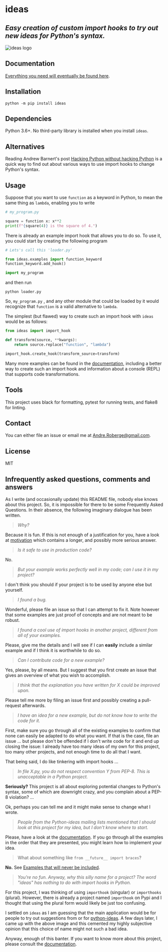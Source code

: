 # ideas

## *Easy creation of custom import hooks to try out new ideas for Python's syntax.*

![ideas logo](https://raw.githubusercontent.com/aroberge/ideas/master/ideas.png)


## Documentation

[Everything you need will eventually be found here](https://aroberge.github.io/ideas/docs/html/).

## Installation

```
python -m pip install ideas
```

## Dependencies

Python 3.6+. No third-party library is installed when you install `ideas`.


## Alternatives

Reading Andrew Barnert's post [Hacking Python without hacking Python](http://stupidpythonideas.blogspot.com/2015/06/hacking-python-without-hacking-python.html)
is a quick way to find out about various ways to use import hooks to
change Python's syntax.

## Usage

Suppose that you want to use `function` as a keyword in Python, to mean
the same thing as `lambda`, enabling you to write

```python
# my_program.py

square = function x: x**2
print(f"{square(4)} is the square of 4.")
```

There is already an example import hook that allows you to do so.
To use it, you could start by creating the following program

```python
# Lets's call this 'loader.py'

from ideas.examples import function_keyword
function_keyword.add_hook()

import my_program
```

and then run

```
python loader.py
```

So, `my_program.py` , and any other module that could be
loaded by it would recognize that `function` is a valid alternative to `lambda`.

The simplest (but flawed) way to create such an import hook with `ideas`
would be as follows:

```python
from ideas import import_hook

def transform(source, **kwargs):
    return source.replace("function", "lambda")

import_hook.create_hook(transform_source=transform)
```

Many more examples can be found in the [documentation](https://aroberge.github.io/ideas/docs/html/), including a better way to create such an import hook and information about
a console (REPL) that supports code transformations.


## Tools

This project uses black for formatting, pytest for running tests,
and flake8 for linting.

## Contact

You can either file an issue or email me at <Andre.Roberge@gmail.com>.


## License

MIT


## Infrequently asked questions, comments and answers

As I write (and occasionally update) this README file, nobody else knows
about this project. So, it is impossible for there to be some Frequently Asked
Questions.  In their absence, the following imaginary dialogue has been written.

> _Why?_

Because it is fun. If this is not enough of a justification for you, have a look at
[motivation](https://aroberge.github.io/ideas/docs/html/motivation.html)
which contains a longer, and possibly more serious answer.

> _Is it safe to use in production code?_

No.

> _But your example works perfectly well in my code; can I use it in my
> project?_

I don't think you should if your project is to be used by anyone else
but yourself.

> _I found a bug._

Wonderful, please file an issue so that I can attempt to fix it. Note however
that some examples are just proof of concepts and are not meant to be robust.

> _I found a cool use of import hooks in another project, different from
> all of your examples._

Please, give me the details and I will see if I can **easily** include
a similar example and if I think it is worthwhile to do so.

> _Can I contribute code for a new example?_

Yes, please, by all means. But I suggest that you first create an issue that gives
an overview of what you wish to accomplish.

> _I think that the explanation you have written for X could be improved upon._

Please tell me more by filing an issue first and possibly creating a pull-request afterwards.

> _I have an idea for a new example, but do not know how to write the code for it._

First, make sure you go through all of the existing examples to confirm that
none can easily be adapted to do what you want.
If that is the case, file an issue ...
but please don't be offended if I don't write code for it
and end up closing the issue: I already have too many ideas of my own
for this project, too many other projects, and not
enough time to do all that I want.

That being said, I do like tinkering with import hooks ...

> _In file X.py, you do not respect convention Y from PEP-8. This is unacceptable
> in a Python project._

**Seriously?**  This project is all about exploring potential changes
to Python's syntax, some of which are downright crazy, and you complain
about a PEP-8 violation? ...

Ok, perhaps you can tell me and it might make sense to change what I wrote.

> _People from the Python-ideas mailing lists mentioned that I should look
> at this project for my idea, but I don't know where to start._

Please, have a look at the [documentation](https://aroberge.github.io/ideas/docs/html/).
If you go through all the examples in the order that they are presented, you
might learn how to implement your idea.

> What about something like `from __future__ import braces`?

**No.** See [Examples that will never be included](https://aroberge.github.io/ideas/docs/html/excluded.html).

> _You're no fun. Anyway, why this silly name for a project?
> The word "ideas" has nothing to do with import hooks in Python._

For this project, I was thinking of using `importhook` (singular) or
`importhooks` (plural). However, there is already a project named
`importhook` on Pypi and I thought that using the plural form would
likely be just too confusing.

I settled on `ideas` as I am guessing that the main application would be
for people to try out suggestions from or for
[python-ideas](https://mail.python.org/archives/list/python-ideas@python.org/).
A few days later, I came up with the above image and this cemented my
highly subjective opinion that this choice of name might not such a bad idea.

Anyway, enough of this banter. If you want to know more about this project,
please consult the [documentation](https://aroberge.github.io/ideas/docs/html/).
